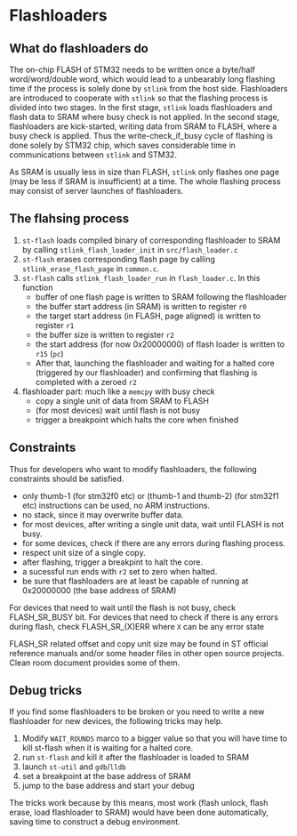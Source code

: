# Flashloaders

## What do flashloaders do

The on-chip FLASH of STM32 needs to be written once a byte/half word/word/double word, which would lead to a unbearably long flashing time if the process is solely done by `stlink` from the host side. Flashloaders are introduced to cooperate with `stlink` so that the flashing process is divided into two stages. In the first stage, `stlink`  loads flashloaders and flash data to SRAM where busy check is not applied. In the second stage, flashloaders are kick-started, writing data from SRAM to FLASH, where a busy check is applied. Thus the write-check\_if\_busy cycle of flashing is done solely by STM32 chip, which saves considerable time in communications between `stlink` and STM32.

As SRAM is usually less in size than FLASH, `stlink` only flashes one page (may be less if SRAM is insufficient) at a time. The whole flashing process may consist of server launches of flashloaders.

## The flahsing process

1. `st-flash` loads compiled binary of corresponding flashloader to SRAM by calling `stlink_flash_loader_init` in `src/flash_loader.c`
2. `st-flash` erases corresponding flash page by calling `stlink_erase_flash_page` in `common.c`.
3. `st-flash` calls `stlink_flash_loader_run` in `flash_loader.c`. In this function
   + buffer of one flash page is written to SRAM following the flashloader
   + the buffer start address (in SRAM) is written to register `r0`
   + the target start address (in FLASH, page aligned) is written to register `r1`
   + the buffer size is written to register `r2`
   + the start address (for now 0x20000000) of flash loader is written to `r15` (`pc`)
   + After that, launching the flashloader and waiting for a halted core (triggered by our flashloader) and confirming that flashing is completed with a zeroed `r2`
4. flashloader part: much like a `memcpy` with busy check
   + copy a single unit of data from SRAM to FLASH
   + (for most devices) wait until flash is not busy
   + trigger a breakpoint which halts the core when finished

## Constraints

Thus for developers who want to modify flashloaders, the following constraints should be satisfied.

* only thumb-1 (for stm32f0 etc) or (thumb-1 and thumb-2) (for stm32f1 etc) instructions can be used, no ARM instructions.
* no stack, since it may overwrite buffer data.
* for most devices, after writing a single unit data, wait until FLASH is not busy.
* for some devices, check if there are any errors during flashing process.
* respect unit size of a single copy.
* after flashing, trigger a breakpint to halt the core.
* a sucessful run ends with `r2` set to zero when halted.
* be sure that flashloaders are at least be capable of running at 0x20000000 (the base address of SRAM)


For devices that need to wait until the flash is not busy, check FLASH_SR_BUSY bit. For devices that need to check if there is any errors during flash, check FLASH\_SR\_(X)ERR where `X` can be any error state

FLASH_SR related offset and copy unit size may be found in ST official reference manuals and/or some header files in other open source projects. Clean room document provides some of them.


## Debug tricks

If you find some flashloaders to be broken or you need to write a new flashloader for new devices, the following tricks may help.

1. Modify `WAIT_ROUNDS` marco to a bigger value so that you will have time to kill st-flash when it is waiting for a halted core.
2. run `st-flash` and kill it after the flashloader is loaded to SRAM
3. launch `st-util` and `gdb`/`lldb`
4. set a breakpoint at the base address of SRAM
5. jump to the base address and start your debug

The tricks work because by this means, most work (flash unlock, flash erase, load flashloader to SRAM) would have been done automatically, saving time to construct a debug environment.